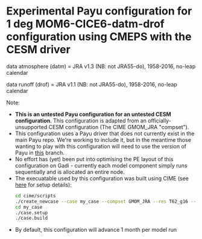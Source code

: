 # Experimental Payu configuration for 1 deg MOM6-CICE6-datm-drof configuration using CMEPS with the CESM driver

data atmosphere (datm) = JRA v1.3 (NB: not JRA55-do), 1958-2016, no-leap calendar

data runoff (drof) = JRA v1.1 (NB: not JRA55-do), 1958-2016, no-leap calendar

Note:
- **This is an untested Payu configuration for an untested CESM configuration**. This configuration is adapted from an officially-unsupported CESM configuration (The CIME GMOM_JRA "compset").
- This configuration uses a Payu driver that does not currently exist in the main Payu repo. We're working to include it, but in the meantime those wanting to play with this configuration will need to use the version of Payu in [this](https://github.com/dougiesquire/payu/tree/cesm_cmeps) branch.
- No effort has (yet) been put into optimising the PE layout of this configuration on Gadi - currently each model component simply runs sequentially and is allocated an entire node.
- The execuatable used by this configuration was built using CIME (see [here](https://forum.access-hive.org.au/t/cesm-configurations-on-gadi-using-cime/115) for setup details):
  ```bash
  cd cime/scripts
  ./create_newcase --case my_case --compset GMOM_JRA --res T62_g16 --machine gadi --run-unsupported
  cd my_case
  ./case.setup
  ./case.build
  ```
- By default, this configuration will advance 1 month per model run
